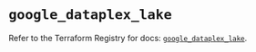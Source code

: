 # `google_dataplex_lake`

Refer to the Terraform Registry for docs: [`google_dataplex_lake`](https://registry.terraform.io/providers/hashicorp/google/6.23.0/docs/resources/dataplex_lake).
